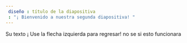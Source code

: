 ```yaml
---
 diseño : título de la diapositiva
 : "¡ Bienvenido a nuestra segunda diapositiva! "
---
```

Su texto ¡ 
Use la flecha izquierda para regresar! no se si esto funcionara
